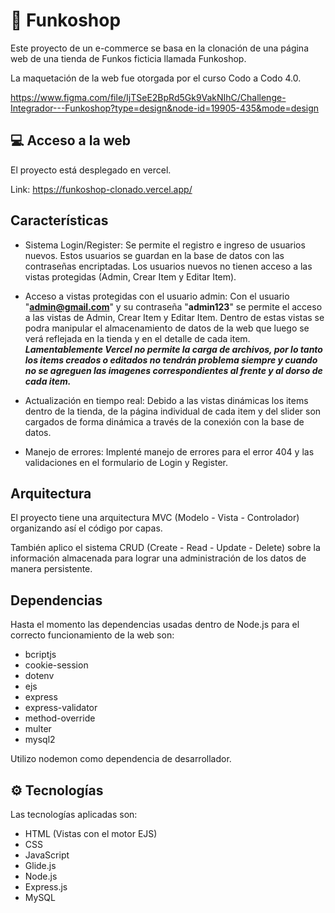 # :shopping_cart: Funkoshop

Este proyecto de un e-commerce se basa en la clonación de una página web de una tienda de Funkos ficticia llamada Funkoshop.

La maquetación de la web fue otorgada por el curso Codo a Codo 4.0.

https://www.figma.com/file/IjTSeE2BpRd5Gk9VakNIhC/Challenge-Integrador---Funkoshop?type=design&node-id=19905-435&mode=design

## :computer: Acceso a la web

El proyecto está desplegado en vercel.

Link: https://funkoshop-clonado.vercel.app/

## Características

- Sistema Login/Register: Se permite el registro e ingreso de usuarios nuevos. Estos usuarios se guardan en la base de datos con las contraseñas encriptadas. Los usuarios nuevos no tienen acceso a las vistas protegidas (Admin, Crear Item y Editar Item).

- Acceso a vistas protegidas con el usuario admin: Con el usuario "**admin@gmail.com**" y su contraseña "**admin123**" se permite el acceso a las vistas de Admin, Crear Item y Editar Item. Dentro de estas vistas se podra manipular el almacenamiento de datos de la web que luego se verá reflejada en la tienda y en el detalle de cada item. ***Lamentablemente Vercel no permite la carga de archivos, por lo tanto los items creados o editados no tendrán problema siempre y cuando no se agreguen las imagenes correspondientes al frente y al dorso de cada item.***

- Actualización en tiempo real: Debido a las vistas dinámicas los items dentro de la tienda, de la página individual de cada item y del slider son cargados de forma dinámica a través de la conexión con la base de datos.

- Manejo de errores: Implenté manejo de errores para el error 404 y las validaciones en el formulario de Login y Register.

## Arquitectura

El proyecto tiene una arquitectura MVC (Modelo - Vista - Controlador) organizando así el código por capas. 

También aplico el sistema CRUD (Create - Read - Update - Delete) sobre la información almacenada para lograr una administración de los datos de manera persistente.

## Dependencias

Hasta el momento las dependencias usadas dentro de Node.js para el correcto funcionamiento de la web son:

- bcriptjs
- cookie-session
- dotenv
- ejs
- express
- express-validator
- method-override
- multer
- mysql2

Utilizo nodemon como dependencia de desarrollador.

## :gear: Tecnologías

Las tecnologías aplicadas son:

- HTML (Vistas con el motor EJS)
- CSS
- JavaScript
- Glide.js
- Node.js
- Express.js
- MySQL
